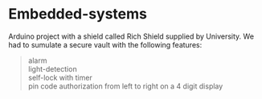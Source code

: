 # Embedded-systems
Arduino project with a shield called Rich Shield supplied by University. We had to sumulate a secure vault with the following features:
>alarm <br>
>light-detection<br>
>self-lock with timer<br>
>pin code authorization from left to right on a 4 digit display

